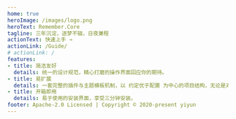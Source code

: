 ```yaml
---
home: true
heroImage: /images/logo.png
heroText: Remember.Core
tagline: 三年沉淀，逐梦不辍，日夜兼程
actionText: 快速上手 →
actionLink: /Guide/
# actionLink: /
features:
- title: 简洁友好
  details: 统一的设计规范，精心打磨的操作界面回应你的期待。
- title: 易扩展
  details: 一套完整的插件与主题模板机制，以 约定优于配置 为中心的项目结构，无论是对开发者还是使用者都如此友好。
- title: 开箱即用
  details: 易于使用的安装界面，享受三分钟安装。
footer: Apache-2.0 Licensed | Copyright © 2020-present yiyun
---
```




